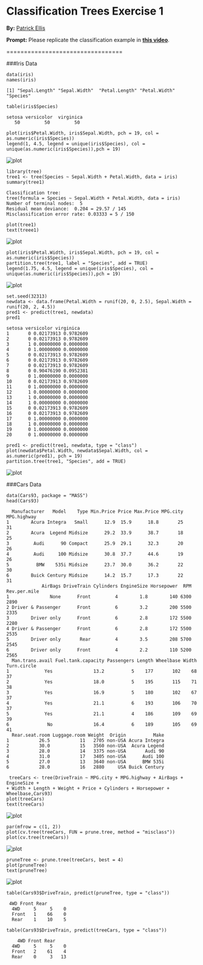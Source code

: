 Classification Trees Exercise 1 
================================

**By:** [Patrick Ellis](http://patellis.wordpress.com/)

**Prompt:** Please replicate the classification example in **[this video](https://www.youtube.com/watch?v=kdUVUINpFmI)**.

=================================

###Iris Data

```{r}
data(iris)
names(iris)
```

```
[1] "Sepal.Length" "Sepal.Width"  "Petal.Length" "Petal.Width"  "Species"
```

```{r}
table(iris$Species)
```

```
setosa versicolor  virginica 
   50         50         50 
```

```{r}
plot(iris$Petal.Width, iris$Sepal.Width, pch = 19, col = as.numeric(iris$Species))
legend(1, 4.5, legend = unique(iris$Species), col = unique(as.numeric(iris$Species)),pch = 19)
```

![plot](http://patellis.files.wordpress.com/2014/03/rplot.png)


```{r}
library(tree)
tree1 <- tree(Species ~ Sepal.Width + Petal.Width, data = iris)
summary(tree1)
```

```
Classification tree:
tree(formula = Species ~ Sepal.Width + Petal.Width, data = iris)
Number of terminal nodes:  5 
Residual mean deviance:  0.204 = 29.57 / 145 
Misclassification error rate: 0.03333 = 5 / 150 
```

```{r}
plot(tree1)
text(treee1)
```

![plot](http://patellis.files.wordpress.com/2014/03/rplot02.png)


```{r}
plot(iris$Petal.Width, iris$Sepal.Width, pch = 19, col = as.numeric(iris$Species))
partition.tree(tree1, label = "Species", add = TRUE)
legend(1.75, 4.5, legend = unique(iris$Species), col = unique(as.numeric(iris$Species)),pch = 19)
```

![plot](http://patellis.files.wordpress.com/2014/03/rplot03.png)

```{r}
set.seed(32313)
newdata <- data.frame(Petal.Width = runif(20, 0, 2.5), Sepal.Width = runif(20, 2, 4.5))
pred1 <- predict(tree1, newdata)
pred1
```

```
setosa versicolor virginica
1       0 0.02173913 0.9782609
2       0 0.02173913 0.9782609
3       1 0.00000000 0.0000000
4       0 1.00000000 0.0000000
5       0 0.02173913 0.9782609
6       0 0.02173913 0.9782609
7       0 0.02173913 0.9782609
8       0 0.90476190 0.0952381
9       0 1.00000000 0.0000000
10      0 0.02173913 0.9782609
11      0 1.00000000 0.0000000
12      1 0.00000000 0.0000000
13      1 0.00000000 0.0000000
14      1 0.00000000 0.0000000
15      0 0.02173913 0.9782609
16      0 0.02173913 0.9782609
17      0 1.00000000 0.0000000
18      1 0.00000000 0.0000000
19      0 1.00000000 0.0000000
20      0 1.00000000 0.0000000
```

```{r}
pred1 <- predict(tree1, newdata, type = "class")
plot(newdata$Petal.Width, newdata$Sepal.Width, col = as.numeric(pred1), pch = 19)
partition.tree(tree1, "Species", add = TRUE)
```

![plot](http://patellis.files.wordpress.com/2014/03/rplot04.png)

###Cars Data

```{r}
data(Cars93, package = "MASS")
head(Cars93)
```

```
  Manufacturer   Model    Type Min.Price Price Max.Price MPG.city MPG.highway
1        Acura Integra   Small      12.9  15.9      18.8       25          31
2        Acura  Legend Midsize      29.2  33.9      38.7       18          25
3         Audi      90 Compact      25.9  29.1      32.3       20          26
4         Audi     100 Midsize      30.8  37.7      44.6       19          26
5          BMW    535i Midsize      23.7  30.0      36.2       22          30
6        Buick Century Midsize      14.2  15.7      17.3       22          31
             AirBags DriveTrain Cylinders EngineSize Horsepower  RPM Rev.per.mile
1               None      Front         4        1.8        140 6300         2890
2 Driver & Passenger      Front         6        3.2        200 5500         2335
3        Driver only      Front         6        2.8        172 5500         2280
4 Driver & Passenger      Front         6        2.8        172 5500         2535
5        Driver only       Rear         4        3.5        208 5700         2545
6        Driver only      Front         4        2.2        110 5200         2565
  Man.trans.avail Fuel.tank.capacity Passengers Length Wheelbase Width Turn.circle
1             Yes               13.2          5    177       102    68          37
2             Yes               18.0          5    195       115    71          38
3             Yes               16.9          5    180       102    67          37
4             Yes               21.1          6    193       106    70          37
5             Yes               21.1          4    186       109    69          39
6              No               16.4          6    189       105    69          41
  Rear.seat.room Luggage.room Weight  Origin          Make
1           26.5           11   2705 non-USA Acura Integra
2           30.0           15   3560 non-USA  Acura Legend
3           28.0           14   3375 non-USA       Audi 90
4           31.0           17   3405 non-USA      Audi 100
5           27.0           13   3640 non-USA      BMW 535i
6           28.0           16   2880     USA Buick Century
```

```{r}
 treeCars <- tree(DriveTrain ~ MPG.city + MPG.highway + AirBags + EngineSize + 
+ Width + Length + Weight + Price + Cylinders + Horsepower + Wheelbase,Cars93)
plot(treeCars)
text(treeCars)
```

![plot](http://patellis.files.wordpress.com/2014/03/rplot05.png)

```{r}
par(mfrow = c(1, 2))
plot(cv.tree(treeCars, FUN = prune.tree, method = "misclass"))
plot(cv.tree(treeCars))
```

![plot](http://patellis.files.wordpress.com/2014/03/rplot07.png)

```{r}
pruneTree <- prune.tree(treeCars, best = 4)
plot(pruneTree)
text(pruneTree)
```

![plot](http://patellis.files.wordpress.com/2014/03/rplot08.png)

```{r}
table(Cars93$DriveTrain, predict(pruneTree, type = "class"))
```

```
 4WD Front Rear
  4WD     5     5    0
  Front   1    66    0
  Rear    1    10    5
```

```{r}
table(Cars93$DriveTrain, predict(treeCars, type = "class"))
```

```
    4WD Front Rear
  4WD     5     5    0
  Front   2    61    4
  Rear    0     3   13
```
